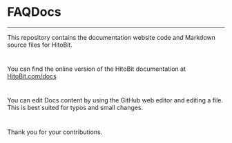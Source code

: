 # FAQDocs
***
This repository contains the documentation website code and Markdown source files for HitoBit.
#
You can find the online version of the HitoBit documentation at 
[HitoBit.com/docs](https://hitobit.com/docs)
#
You can edit Docs content by using the GitHub web editor and editing a file. This is best suited for typos and small changes.
#
Thank you for your contributions.


